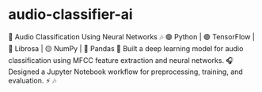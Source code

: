 # audio-classifier-ai
🎵 Audio Classification Using Neural Networks 🎶 🟢 Python | 🟣 TensorFlow | 🔵 Librosa | 🟡 NumPy | 🔴 Pandas  🚀 Built a deep learning model for audio classification using MFCC feature extraction and neural networks. 🎧 Designed a Jupyter Notebook workflow for preprocessing, training, and evaluation. ⚡ 🎶
